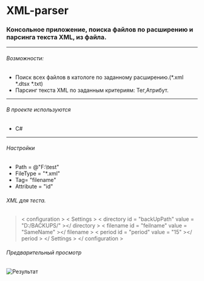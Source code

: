 # XML-parser #
### Консольное приложение, поиска файлов по расширению и парсинга текста XML, из файла. ###
------------------------------------------------------
###### Возможности: ######
* Поиск всех файлов в катологе по заданному расширению.(*.xml *.dtsx *.txt)
* Парсинг текста XML по заданным критериям: Тег,Атрибут.
------------------------------------------------------
###### В проекте используются ######
* С#
------------------------------------------------------
###### Настройки ######

  * Path = @"F:\test"
  * FileType = "*.xml"
  * Tag= "filename"
  * Attribute = "id"
###### XML для теста. ######
   
  ><? xml version = "1.0" encoding = "utf-8" ?> 
  >< configuration >
  >    < Settings >
  >       < directory id = "backUpPath" value = "D:/BACKUPS/" ></ directory >
  >       < filename id = "feilname" value = "SameName" ></ filename >
  >       < period id = "period" value = "15" ></ period >
  >    </ Settings >
  ></ configuration > 
 
###### Предварительный просмотр ######
   ![Результат](https://sun9-46.userapi.com/impg/YirCUBwcNe0kIKDJ3TogNesnaXPi_6SmIbDAzQ/6E-dzQgHB2I.jpg?size=459x183&quality=96&sign=3bd0449839d64a07d1440095d927777f&type=album)

